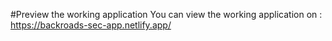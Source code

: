 #Preview the working application
You can view the working application on : https://backroads-sec-app.netlify.app/
